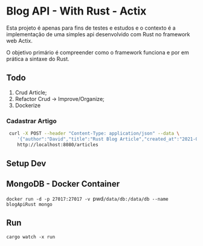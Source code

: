 # Blog API - With Rust - Actix

Esta projeto é apenas para fins de testes e estudos e o contexto é a implementação de uma simples api desenvolvido com Rust no framework web Actix.

O objetivo primário é compreender como o framework funciona e por em prática a sintaxe do Rust.


## Todo

1. Crud Article;
2. Refactor Crud -> Improve/Organize;
3. Dockerize

### Cadastrar Artigo

```sh
 curl -X POST --header "Content-Type: application/json" --data \
    '{"author":"David","title":"Rust Blog Article","created_at":"2021-04-15","content":"blank"}' \
    http://localhost:8080/articles
```

## Setup Dev

## MongoDB - Docker Container
`docker run -d -p 27017:27017 -v `pwd`/data/db:/data/db --name blogApiRust mongo`

## Run
`cargo watch -x run`